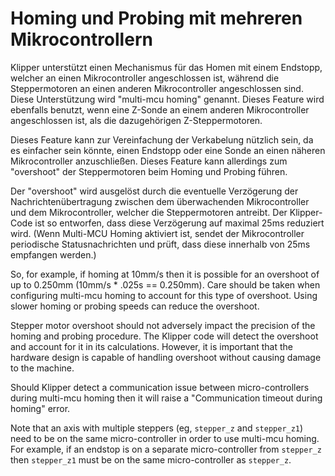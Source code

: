 # Homing und Probing mit mehreren Mikrocontrollern

Klipper unterstützt einen Mechanismus für das Homen mit einem Endstopp, welcher an einen Mikrocontroller angeschlossen ist, während die Steppermotoren an einen anderen Mikrocontroller angeschlossen sind. Diese Unterstützung wird "multi-mcu homing" genannt. Dieses Feature wird ebenfalls benutzt, wenn eine Z-Sonde an einem anderen Mikrocontroller angeschlossen ist, als die dazugehörigen Z-Steppermotoren.

Dieses Feature kann zur Vereinfachung der Verkabelung nützlich sein, da es einfacher sein könnte, einen Endstopp oder eine Sonde an einen näheren Mikrocontroller anzuschließen. Dieses Feature kann allerdings zum "overshoot" der Steppermotoren beim Homing und Probing führen.

Der "overshoot" wird ausgelöst durch die eventuelle Verzögerung der Nachrichtenübertragung zwischen dem überwachenden Mikrocontroller und dem Mikrocontroller, welcher die Steppermotoren antreibt. Der Klipper-Code ist so entworfen, dass diese Verzögerung auf maximal 25ms reduziert wird. (Wenn Multi-MCU Homing aktiviert ist, sendet der Mikrocontroller periodische Statusnachrichten und prüft, dass diese innerhalb von 25ms empfangen werden.)

So, for example, if homing at 10mm/s then it is possible for an overshoot of up to 0.250mm (10mm/s * .025s == 0.250mm). Care should be taken when configuring multi-mcu homing to account for this type of overshoot. Using slower homing or probing speeds can reduce the overshoot.

Stepper motor overshoot should not adversely impact the precision of the homing and probing procedure. The Klipper code will detect the overshoot and account for it in its calculations. However, it is important that the hardware design is capable of handling overshoot without causing damage to the machine.

Should Klipper detect a communication issue between micro-controllers during multi-mcu homing then it will raise a "Communication timeout during homing" error.

Note that an axis with multiple steppers (eg, `stepper_z` and `stepper_z1`) need to be on the same micro-controller in order to use multi-mcu homing. For example, if an endstop is on a separate micro-controller from `stepper_z` then `stepper_z1` must be on the same micro-controller as `stepper_z`.
